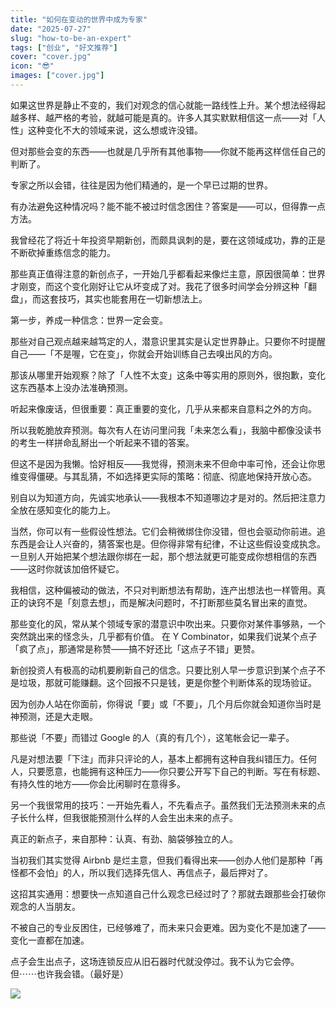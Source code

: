 ```yaml
---
title: "如何在变动的世界中成为专家"
date: "2025-07-27"
slug: "how-to-be-an-expert"
tags: ["创业", "好文推荐"]
cover: "cover.jpg"
icon: "😎"
images: ["cover.jpg"]
---
```

如果这世界是静止不变的，我们对观念的信心就能一路线性上升。某个想法经得起越多样、越严格的考验，就越可能是真的。许多人其实默默相信这一点——对「人性」这种变化不大的领域来说，这么想或许没错。



但对那些会变的东西——也就是几乎所有其他事物——你就不能再这样信任自己的判断了。



专家之所以会错，往往是因为他们精通的，是一个早已过期的世界。



有办法避免这种情况吗？能不能不被过时信念困住？答案是——可以，但得靠一点方法。



我曾经花了将近十年投资早期新创，而颇具讽刺的是，要在这领域成功，靠的正是不断砍掉重练信念的能力。



那些真正值得注意的新创点子，一开始几乎都看起来像烂主意，原因很简单：世界才刚变，而这个变化刚好让它从坏变成了对。我花了很多时间学会分辨这种「翻盘」，而这套技巧，其实也能套用在一切新想法上。



第一步，养成一种信念：世界一定会变。



那些对自己观点越来越笃定的人，潜意识里其实是认定世界静止。只要你不时提醒自己——「不是喔，它在变」，你就会开始训练自己去嗅出风的方向。



那该从哪里开始观察？除了「人性不太变」这条中等实用的原则外，很抱歉，变化这东西基本上没办法准确预测。



听起来像废话，但很重要：真正重要的变化，几乎从来都来自意料之外的方向。



所以我乾脆放弃预测。每次有人在访问里问我「未来怎么看」，我脑中都像没读书的考生一样拼命乱掰出一个听起来不错的答案。



但这不是因为我懒。恰好相反——我觉得，预测未来不但命中率可怜，还会让你思维变得僵硬。与其乱猜，不如选择更实际的策略：彻底、彻底地保持开放心态。



别自以为知道方向，先诚实地承认——我根本不知道哪边才是对的。然后把注意力全放在感知变化的能力上。



当然，你可以有一些假设性想法。它们会稍微绑住你没错，但也会驱动你前进。追东西是会让人兴奋的，猜答案也是。但你得非常有纪律，不让这些假设变成执念。
一旦别人开始把某个想法跟你绑在一起，那个想法就更可能变成你想相信的东西——这时你就该加倍怀疑它。



我相信，这种偏被动的做法，不只对判断想法有帮助，连产出想法也一样管用。真正的诀窍不是「刻意去想」，而是解决问题时，不打断那些莫名冒出来的直觉。



那些变化的风，常从某个领域专家的潜意识中吹出来。只要你对某件事够熟，一个突然跳出来的怪念头，几乎都有价值。
在 Y Combinator，如果我们说某个点子「疯了点」，那通常是称赞——搞不好还比「这点子不错」更赞。



新创投资人有极高的动机要刷新自己的信念。只要比别人早一步意识到某个点子不是垃圾，那就可能赚翻。这个回报不只是钱，更是你整个判断体系的现场验证。



因为创办人站在你面前，你得说「要」或「不要」，几个月后你就会知道你当时是神预测，还是大走眼。



那些说「不要」而错过 Google 的人（真的有几个），这笔帐会记一辈子。



凡是对想法要「下注」而非只评论的人，基本上都拥有这种自我纠错压力。任何人，只要愿意，也能拥有这种压力——你只要公开写下自己的判断。写在有标题、有持久性的地方——你会比闲聊时在意得多。



另一个我很常用的技巧：一开始先看人，不先看点子。虽然我们无法预测未来的点子长什么样，但我很能预测什么样的人会生出未来的点子。



真正的新点子，来自那种：认真、有劲、脑袋够独立的人。



当初我们其实觉得 Airbnb 是烂主意，但我们看得出来——创办人他们是那种「再怪都不会怕」的人，所以我们选择先信人、再信点子，最后押对了。



这招其实通用：想要快一点知道自己什么观念已经过时了？那就去跟那些会打破你观念的人当朋友。



不被自己的专业反困住，已经够难了，而未来只会更难。因为变化不是加速了——变化一直都在加速。



点子会生出点子，这场连锁反应从旧石器时代就没停过。我不认为它会停。
但⋯⋯也许我会错。（最好是）




![](https://prod-files-secure.s3.us-west-2.amazonaws.com/112d0858-5090-4d34-a606-b75eb8d65fd2/46476355-9cf3-4e99-9b7a-3531bc426380/1000202064.png?X-Amz-Algorithm=AWS4-HMAC-SHA256&X-Amz-Content-Sha256=UNSIGNED-PAYLOAD&X-Amz-Credential=ASIAZI2LB4662HBPA6PH%2F20251022%2Fus-west-2%2Fs3%2Faws4_request&X-Amz-Date=20251022T073133Z&X-Amz-Expires=3600&X-Amz-Security-Token=IQoJb3JpZ2luX2VjEG8aCXVzLXdlc3QtMiJIMEYCIQCXOTIysU%2Bt3WsJOWXQAMsmKkfc3LId9PrVfJnZmOGdegIhAPLjUU%2F1qPlBigLu%2FEi%2Fbtmvf5yC1bw2Qx5q%2BC%2FlYTMyKv8DCCgQABoMNjM3NDIzMTgzODA1Igw5vcay9QhfPGdD2qMq3AMdCnnd9z4HBaYh50NOkZgw5VbXz23u2KLHgOcHP%2BnDXyCKdHw0vqmpOK4t4lqULKgkIWlQ%2BnsZ%2FX2y3el1T5KNJ%2Fu8%2BcSHwEELRrCWZTkdf%2FydUMXZpSXci0wFy4bAfPr%2FIk%2FNG5tiWs09tP8qvvzL7fZ4K409ipJO92J0QyuT7Ns%2BsiafnW62jjX%2B2zfYRMhezkwa8OMCR4gKsEi%2FcluBcQocjCbLjtSNC7Je2Y%2BLDP26RkwHUJ6DdluywzhdJ9NOVYBzaeA4E658cjpJ%2FVxg8aZYNfZKnco6WcRSL026u3VG%2BDAjj1GhayZAiRyd%2BZYsMZoadmOklFfKZ346s7zFL0Fg7JU7z6EhJivVGgkjtoszSjjVUwPLlGSPrgQMkUiyB3PTJ8RSBKNzdByquM6dzBq6JZNQUiZvnvOQNBImRhFoh1fuyqdSAbj9gtZvmG3bJY%2B4bgUOe8SAaSgQhkK7EYHdmV1S5nSOPfb5nTeK%2BOFdL1bXFdfW3LckM%2BzzMi%2BgSOPRV5vXVTVQfzUR%2FX3NFNMaUOJgPw%2BVNmyAj1B0V7MKRPxhAl3fQAGqQ0VTcLedz9KK5Gj%2BpFoEzU1zkl7RT106p7%2B7eX2p0N1AtM5s6QHY9JMA5tTTxSOayTD%2Bg%2BLHBjqkAV9zHxIlGNIsrgUQfLEmObai7wK1SCznqWaUdCZJcq28j1je7pzyPxz6OJ4sXg%2F4I9WrPuEc%2F0dr%2BQV1xWCbVwrvuO5wuv1NXR%2FMOyrK%2FfZpH0FzkkFj6ncvlGMYc22FSWgHGBM2BcCjYd5T2lFXkN8a4VgqBCG2IJZrUtTTTcwuIiKVDOiM95neS3%2FO28UdrV%2B6PfumTEwU26h7dsRv6eELHiOA&X-Amz-Signature=9f88387bf8d85064db36b57d2d01b0ff8d1d5940075f900e90c1fb4bd3fa6383&X-Amz-SignedHeaders=host&x-amz-checksum-mode=ENABLED&x-id=GetObject)

